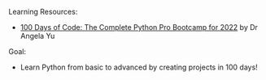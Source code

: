 Learning Resources:
- [100 Days of Code: The Complete Python Pro Bootcamp for 2022](https://www.udemy.com/course/100-days-of-code/) by Dr Angela Yu

Goal:
- Learn Python from basic to advanced by creating projects in 100 days!
